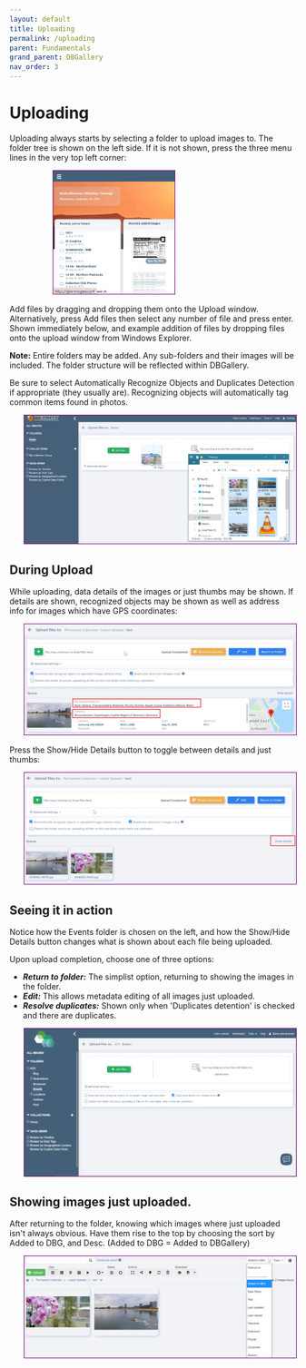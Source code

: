 ```yaml
---
layout: default
title: Uploading
permalink: /uploading
parent: Fundamentals
grand_parent: DBGallery
nav_order: 3
---
```


# Uploading

Uploading always starts by selecting a folder to upload images to.  The folder tree is shown on the left side.  If it is not shown, press the three menu lines in the very top left corner:

<p style="margin-left: 15%;"><img style="border: 1px solid purple;" width="50%" src="/assets/Upload-FolderTree.gif" alt="Uploading Drag and Drop Files"/></p>

Add files by dragging and dropping them onto the Upload window.  Alternatively, press Add files then select any number of file and press enter.  Shown immediately below, and example addition of files by dropping files onto the upload window from Windows Explorer.

**Note:** Entire folders may be added.  Any sub-folders and their images will be included.  The folder structure will be reflected within DBGallery.

Be sure to select Automatically Recognize Objects and Duplicates Detection if appropriate (they usually are). Recognizing objects will automatically tag common items found in photos.

<p style="margin-left: 5%;"><img style="border: 1px solid purple;" src="/assets/Upload-DnD.png" alt="Uploading Drag and Drop Files"/></p>

## During Upload
While uploading, data details of the images or just thumbs may be shown.  If details are shown, recognized objects may be shown as well as address info for images which have GPS coordinates:

<p style="margin-left: 5%;"><img style="border: 1px solid purple;" src="/assets/Upload-Details.png" alt="Uploading Details"/></p>

Press the Show/Hide Details button to toggle between details and just thumbs:

<p style="margin-left: 5%;"><img style="border: 1px solid purple;" src="/assets/Upload-ShowHideDetails.png" alt="Uploading Show/Hide Details"/></p>

## Seeing it in action
Notice how the Events folder is chosen on the left, and how the Show/Hide Details button changes what is shown about each file being uploaded.

Upon upload completion, choose one of three options:
- ***Return to folder:*** The simplist option, returning to showing the images in the folder.
- ***Edit:*** This allows metadata editing of all images just uploaded.
- ***Resolve duplicates:*** Shown only when 'Duplicates detention' is checked and there are duplicates.

<p style="margin-left: 5%;"><img style="border: 1px solid purple;" src="/assets/Upload-DnDOverview.gif" alt="Uploading: Animated Overview"/></p>

## Showing images just uploaded.
After returning to the folder, knowing which images where just uploaded isn't always obvious.  Have them rise to the top by choosing the sort by Added to DBG, and Desc.  (Added to DBG = Added to DBGallery)

<p style="margin-left: 5%;"><img style="border: 1px solid purple;" src="/assets/Upload-SortByAddedToDBG.png" alt="Uploading: Sort by when added to the database"/></p>
